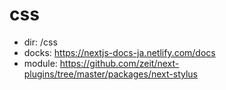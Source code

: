 # css
- dir: /css
- docks: https://nextjs-docs-ja.netlify.com/docs
- module: https://github.com/zeit/next-plugins/tree/master/packages/next-stylus